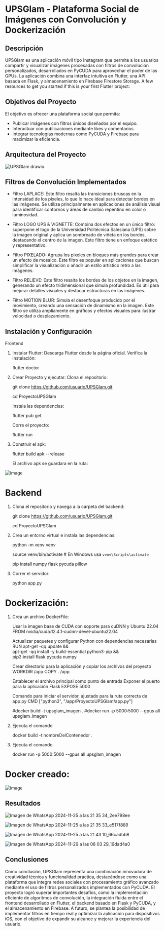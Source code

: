 # UPSGlam - Plataforma Social de Imágenes con Convolución y Dockerización

## Descripción

UPSGlam es una aplicación móvil tipo Instagram que permite a los usuarios compartir y visualizar imágenes procesadas con filtros de convolución personalizados, desarrollados en PyCUDA para aprovechar el poder de las GPUs. La aplicación combina una interfaz intuitiva en Flutter, una API basada en Flask, y almacenamiento en Firebase Firestore Storage.
A few resources to get you started if this is your first Flutter project:

## Objetivos del Proyecto
El objetivo es ofrecer una plataforma social que permita:

  - Publicar imágenes con filtros únicos diseñados por el equipo.
  - Interactuar con publicaciones mediante likes y comentarios.
  - Integrar tecnologías modernas como PyCUDA y Firebase para maximizar la eficiencia.

## Arquitectura del Proyecto

![UPSGlam drawio](https://github.com/user-attachments/assets/4e2f1183-0b9b-4b89-9a3d-d1b9778be2fd)

## Filtros de Convolución Implementados
- Filtro LAPLACE:
Este filtro resalta las transiciones bruscas en la intensidad de los píxeles, lo que lo hace ideal para detectar bordes en las imágenes. Se utiliza principalmente en aplicaciones de análisis visual para identificar contornos y áreas de cambio repentino en color o luminosidad.

- Filtro LOGO UPS & VIGNETTE:
Combina dos efectos en un único filtro: superpone el logo de la Universidad Politécnica Salesiana (UPS) sobre la imagen original y aplica un sombreado de viñeta en los bordes, destacando el centro de la imagen. Este filtro tiene un enfoque estético y representativo.

- Filtro PIXELADO:
Agrupa los píxeles en bloques más grandes para crear un efecto de mosaico. Este filtro es popular en aplicaciones que buscan simplificar la visualización o añadir un estilo artístico retro a las imágenes.

- Filtro RELIEVE:
Este filtro resalta los bordes de los objetos en la imagen, generando un efecto tridimensional que simula profundidad. Es útil para mejorar detalles visuales y destacar estructuras en las imágenes.

- Filtro MOTION BLUR:
Simula el desenfoque producido por el movimiento, creando una sensación de dinamismo en la imagen. Este filtro se utiliza ampliamente en gráficos y efectos visuales para ilustrar velocidad o desplazamiento.

## Instalación y Configuración
Frontend
1. Instalar Flutter:
  Descarga Flutter desde la página oficial.
  Verifica la instalación:

    flutter doctor
   
3. Crear Proyecto y ejecutar:
   Clona el repositorio:
   
     git clone https://github.com/usuario/UPSGlam.git
   
     cd ProyectoUPSGlam
   
   Instala las dependencias:
   
     flutter pub get
   
   Corre el proyecto:
   
     flutter run
   
5. Construir el apk:
   
     flutter build apk --release

     El archivo apk se guardara en la ruta:
   
![image](https://github.com/user-attachments/assets/a4a1201c-5bd0-4461-8764-bfb424e40104)



# Backend
1. Clona el repositorio y navega a la carpeta del backend:
   
    git clone https://github.com/usuario/UPSGlam.git
   
    cd ProyectoUPSGlam
   
3. Crea un entorno virtual e instala las dependencias:
   
    python -m venv venv
   
    source venv/bin/activate  # En Windows usa `venv\Scripts\activate`
   
    pip install numpy flask pycuda pillow
   
5. Correr el servidor:
   
    python app.py

# Dockerización:
1. Crea un archivo DockerFile:
   
    Usar la imagen base de CUDA con soporte para cuDNN y Ubuntu 22.04
    FROM nvidia/cuda:12.4.1-cudnn-devel-ubuntu22.04
    
    Actualizar paquetes y configurar Python con dependencias necesarias
    RUN apt-get -qq update && \
        apt-get -qq install -y build-essential python3-pip && \
        pip3 install flask pycuda numpy
    
    Crear directorio para la aplicación y copiar los archivos del proyecto
    WORKDIR /app
    COPY . /app
    
    Establecer el archivo principal como punto de entrada
    Exponer el puerto para la aplicación Flask
    EXPOSE 5000
    
    Comando para iniciar el servidor, ajustado para la ruta correcta de app.py
    CMD ["python3", "/app/ProyectoUPSGlam/app.py"]
    
    #docker build -t upsglam_imagen .
    #docker run -p 5000:5000 --gpus all upsglam_imagen

3. Ejecuta el comando
   
   docker build -t nombreDelContenedor .
   
5. Ejecuta el comando
   
   docker run -p 5000:5000 --gpus all upsglam_imagen

# Docker creado:
![image](https://github.com/user-attachments/assets/0e05faed-cc0e-4134-a4e1-7baa1254c2b3)



## Resultados
![Imagen de WhatsApp 2024-11-25 a las 21 35 34_2ee798ee](https://github.com/user-attachments/assets/ef54696e-9215-47ee-acee-b677c94083ad)

![Imagen de WhatsApp 2024-11-25 a las 21 35 33_e517f889](https://github.com/user-attachments/assets/64bde61d-0b9c-452a-9a34-55f0ce83285e)

![Imagen de WhatsApp 2024-11-25 a las 21 43 10_66cadbb8](https://github.com/user-attachments/assets/a110913c-f721-4468-b307-c6b14cc14250)

![Imagen de WhatsApp 2024-11-26 a las 08 03 29_16dad4a0](https://github.com/user-attachments/assets/d9adf1f0-abb4-40a8-af2b-5c993b5d1d7d)


## Conclusiones

Como conclusión, UPSGlam representa una combinación innovadora de creatividad técnica y funcionalidad práctica, destacándose como una plataforma que integra redes sociales con procesamiento gráfico avanzado mediante el uso de filtros personalizados implementados con PyCUDA. El proyecto logró superar importantes desafíos, como la implementación eficiente de algoritmos de convolución, la integración fluida entre el frontend desarrollado en Flutter, el backend basado en Flask y PyCUDA, y el almacenamiento en Firebase. A futuro, se plantea la posibilidad de implementar filtros en tiempo real y optimizar la aplicación para dispositivos iOS, con el objetivo de expandir su alcance y mejorar la experiencia del usuario.
